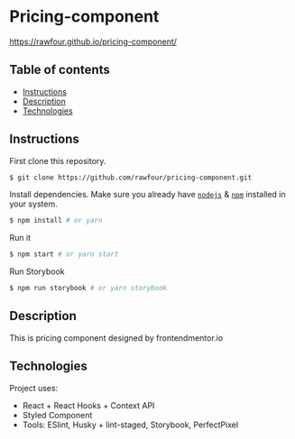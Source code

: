 # Pricing-component

https://rawfour.github.io/pricing-component/

## Table of contents

- [Instructions](#Instructions)
- [Description](#Description)
- [Technologies](#Technologies)

## Instructions

First clone this repository.

```bash
$ git clone https://github.com/rawfour/pricing-component.git
```

Install dependencies. Make sure you already have [`nodejs`](https://nodejs.org/en/) & [`npm`](https://www.npmjs.com/) installed in your system.

```bash
$ npm install # or yarn
```

Run it

```bash
$ npm start # or yarn start
```

Run Storybook

```bash
$ npm run storybook # or yarn storybook
```

## Description

This is pricing component designed by frontendmentor.io

## Technologies

Project uses:

- React + React Hooks + Context API
- Styled Component
- Tools: ESlint, Husky + lint-staged, Storybook, PerfectPixel
